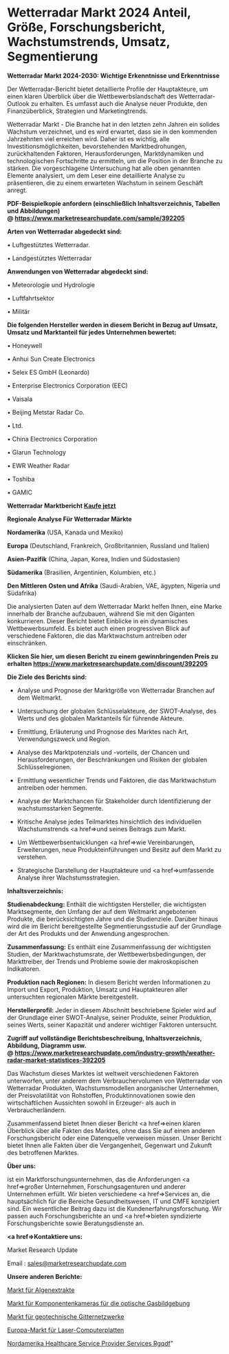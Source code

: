 # Wetterradar Markt 2024 Anteil, Größe, Forschungsbericht, Wachstumstrends, Umsatz, Segmentierung

<strong>Wetterradar Markt 2024-2030: Wichtige Erkenntnisse und Erkenntnisse</strong>

Der Wetterradar-Bericht bietet detaillierte Profile der Hauptakteure, um einen klaren Überblick über die Wettbewerbslandschaft des Wetterradar-Outlook zu erhalten. Es umfasst auch die Analyse neuer Produkte, den Finanzüberblick, Strategien und Marketingtrends.

Wetterradar Markt - Die Branche hat in den letzten zehn Jahren ein solides Wachstum verzeichnet, und es wird erwartet, dass sie in den kommenden Jahrzehnten viel erreichen wird. Daher ist es wichtig, alle Investitionsmöglichkeiten, bevorstehenden Marktbedrohungen, zurückhaltenden Faktoren, Herausforderungen, Marktdynamiken und technologischen Fortschritte zu ermitteln, um die Position in der Branche zu stärken. Die vorgeschlagene Untersuchung hat alle oben genannten Elemente analysiert, um dem Leser eine detaillierte Analyse zu präsentieren, die zu einem erwarteten Wachstum in seinem Geschäft anregt.

<strong><b>PDF-Beispielkopie anfordern (einschließlich Inhaltsverzeichnis, Tabellen und Abbildungen) @ </b></strong><strong><a href=https://www.marketresearchupdate.com/sample/392205><strong>https://www.marketresearchupdate.com/sample/392205</u></a></strong></strong>

<strong>Arten von Wetterradar abgedeckt sind:</strong>

• Luftgestütztes Wetterradar.

• Landgestütztes Wetterradar

<strong>Anwendungen von Wetterradar abgedeckt sind:</strong>

• Meteorologie und Hydrologie

• Luftfahrtsektor

• Militär

<strong>Die folgenden Hersteller werden in diesem Bericht in Bezug auf Umsatz, Umsatz und Marktanteil für jedes Unternehmen bewertet:</strong>

• Honeywell

• Anhui Sun Create Electronics

• Selex ES GmbH (Leonardo)

• Enterprise Electronics Corporation (EEC)

• Vaisala

• Beijing Metstar Radar Co.

• Ltd.

• China Electronics Corporation

• Glarun Technology

• EWR Weather Radar

• Toshiba

• GAMIC

<strong>Wetterradar Marktbericht <a href=https://www.marketresearchupdate.com/buynow/392205>Kaufe jetzt</a></strong>

<strong>Regionale Analyse Für Wetterradar Märkte</strong>

<strong>Nordamerika</strong> (USA, Kanada und Mexiko)

<strong>Europa</strong> (Deutschland, Frankreich, Großbritannien, Russland und Italien)

<strong>Asien-Pazifik</strong> (China, Japan, Korea, Indien und Südostasien)

<strong>Südamerika</strong> (Brasilien, Argentinien, Kolumbien, etc.)

<strong>Den Mittleren</strong> <strong>Osten und Afrika</strong> (Saudi-Arabien, VAE, ägypten, Nigeria und Südafrika)

Die analysierten Daten auf dem Wetterradar Markt helfen Ihnen, eine Marke innerhalb der Branche aufzubauen, während Sie mit den Giganten konkurrieren. Dieser Bericht bietet Einblicke in ein dynamisches Wettbewerbsumfeld. Es bietet auch einen progressiven Blick auf verschiedene Faktoren, die das Marktwachstum antreiben oder einschränken.

<strong>Klicken Sie hier, um diesen Bericht zu einem gewinnbringenden Preis zu erhalten
</strong><strong><a href=https://www.marketresearchupdate.com/discount/392205>https://www.marketresearchupdate.com/discount/392205</b></u></strong></a>

<strong>Die Ziele des Berichts sind:</strong>

- Analyse und Prognose der Marktgröße von Wetterradar Branchen auf dem Weltmarkt.

- Untersuchung der globalen Schlüsselakteure, der SWOT-Analyse, des Werts und des globalen Marktanteils für führende Akteure.

- Ermittlung, Erläuterung und Prognose des Marktes nach Art, Verwendungszweck und Region.

- Analyse des Marktpotenzials und -vorteils, der Chancen und Herausforderungen, der Beschränkungen und Risiken der globalen Schlüsselregionen.

- Ermittlung wesentlicher Trends und Faktoren, die das Marktwachstum antreiben oder hemmen.

- Analyse der Marktchancen für Stakeholder durch Identifizierung der wachstumsstarken Segmente.

- Kritische Analyse jedes Teilmarktes hinsichtlich des individuellen Wachstumstrends <a href=>und</a> seines Beitrags zum Markt.

- Um Wettbewerbsentwicklungen <a href=>wie</a> Vereinbarungen, Erweiterungen, neue Produkteinführungen und Besitz auf dem Markt zu verstehen.

- Strategische Darstellung der Hauptakteure und <a href=>umfas</a>sende Analyse ihrer Wachstumsstrategien.

<strong>Inhaltsverzeichnis:</strong>

<strong>Studienabdeckung:</strong> Enthält die wichtigsten Hersteller, die wichtigsten Marktsegmente, den Umfang der auf dem Weltmarkt angebotenen Produkte, die berücksichtigten Jahre und die Studienziele. Darüber hinaus wird die im Bericht bereitgestellte Segmentierungsstudie auf der Grundlage der Art des Produkts und der Anwendung angesprochen.

<strong>Zusammenfassung:</strong> Es enthält eine Zusammenfassung der wichtigsten Studien, der Marktwachstumsrate, der Wettbewerbsbedingungen, der Markttreiber, der Trends und Probleme sowie der makroskopischen Indikatoren.

<strong>Produktion nach Regionen:</strong> In diesem Bericht werden Informationen zu Import und Export, Produktion, Umsatz und Hauptakteuren aller untersuchten regionalen Märkte bereitgestellt.

<strong>Herstellerprofil:</strong> Jeder in diesem Abschnitt beschriebene Spieler wird auf der Grundlage einer SWOT-Analyse, seiner Produkte, seiner Produktion, seines Werts, seiner Kapazität und anderer wichtiger Faktoren untersucht.

<strong><b>Zugriff auf vollständige Berichtsbeschreibung, Inhaltsverzeichnis, Abbildung, Diagramm usw. @ </b></strong><strong><a href=https://www.marketresearchupdate.com/industry-growth/weather-radar-market-statistices-392205>https://www.marketresearchupdate.com/industry-growth/weather-radar-market-statistices-392205</a></strong>

Das Wachstum dieses Marktes ist weltweit verschiedenen Faktoren unterworfen, unter anderem dem Verbrauchervolumen von Wetterradar von Wetterradar Produkten, Wachstumsmodellen anorganischer Unternehmen, der Preisvolatilität von Rohstoffen, Produktinnovationen sowie den wirtschaftlichen Aussichten sowohl in Erzeuger- als auch in Verbraucherländern.

Zusammenfassend bietet Ihnen dieser Bericht <a href=>einen</a> klaren Überblick über alle Fakten des Marktes, ohne dass Sie auf einen anderen Forschungsbericht oder eine Datenquelle verweisen müssen. Unser Bericht bietet Ihnen alle Fakten über die Vergangenheit, Gegenwart und Zukunft des betroffenen Marktes.

<strong>Über uns:</strong>

 ist ein Marktforschungsunternehmen, das die Anforderungen <a href=>großer</a> Unternehmen, Forschungsagenturen und anderer Unternehmen erfüllt. Wir bieten verschiedene <a href=>Services</a> an, die hauptsächlich für die Bereiche Gesundheitswesen, IT und CMFE konzipiert sind. Ein wesentlicher Beitrag dazu ist die Kundenerfahrungsforschung. Wir passen auch Forschungsberichte an und <a href=>bieten</a> syndizierte Forschungsberichte sowie Beratungsdienste an.

<strong><a href=>Kontaktiere uns:</a></strong>

Market Research Update

Email : sales@marketresearchupdate.com

<strong>Unsere anderen Berichte:</strong>

<a href=https://www.linkedin.com/pulse/algae-extract-market-pointing-capture-largest>Markt für Algenextrakte</a>

<a href=https://www.linkedin.com/pulse/optical-gas-imaging-component-camera-market-1f>Markt für Komponentenkameras für die optische Gasbildgebung</a>

<a href=https://www.linkedin.com/pulse/geotechnical-grating-network-market-research>Markt für geotechnische Gitternetzwerke</a>

<a href=https://www.linkedin.com/pulse/europe-laser-computer-plate-market-size-growth-set-surge>Europa-Markt für Laser-Computerplatten</a>

<a href=https://www.linkedin.com/pulse/north-america-healthcare-service-provider-services-rgqdf/>Nordamerika Healthcare Service Provider Services Rgqdf</a>"
